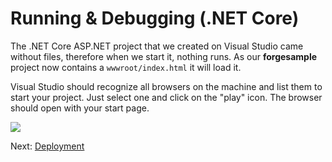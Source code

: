 # Running & Debugging (.NET Core)

The .NET Core ASP.NET project that we created on Visual Studio came without files, therefore when we start it, nothing runs. As our **forgesample** project now contains a `wwwroot/index.html` it will load it.

Visual Studio should recognize all browsers on the machine and list them to start your project. Just select one and click on the "play" icon. The browser should open with your start page.

![](_media/net/start_debug.png) 

Next: [Deployment](deployment/)
